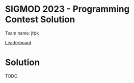 # SIGMOD 2023 - Programming Contest Solution

Team name: jfpk

[Leaderboard][1]

[1]: http://sigmod2023contest.eastus.cloudapp.azure.com/leaders_test.shtml

# Solution

TODO
